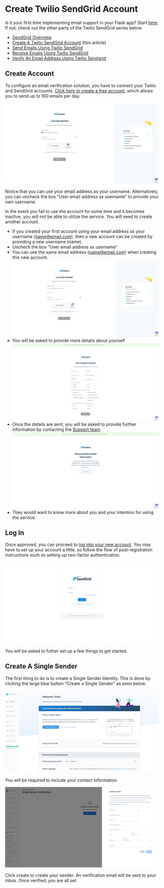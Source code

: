 # Create Twilio SendGrid Account


Is it your first time implementing email support in your Flask app? Start [here](/email_support_in_flask.md). If not, check out the other parts of the Twilio SendGrid series below:

- [SendGrid Overview](/twilio_sendgrid/00_overview.md)
- [Create A Twilio SendGrid Account](/twilio_sendgrid/01_create_acccount.md) (this article)
- [Send Emails Using Twilio SendGrid](/twilio_sendgrid/02_send_emails_using_sendgrid.md)
- [Receive Emails Using Twilio SendGrid](/twilio_sendgrid/03_receive_emails_using_sendgrid.md)
- [Verify An Email Address Using Twilio Sendgrid](/twilio_sendgrid/04_email_verification.md)



## Create Account

To configure an email verification solution, you have to connect your Twilio and SendGrid accounts. [Click here to create a free account](https://signup.sendgrid.com/), which allows you to send up to 100 emails per day.

![Create Account](/images/sendgrid/create_account/create_account.png)

Notice that you can use your email address as your username. Alternatively, you can uncheck the box "User email address as username" to provide your own username.

In the event you fail to use the account for some time and it becomes inactive, you will not be able to utilize the service. You will need to create another account.

- If you created your first account using your email address as your username (name@email.com), then a new account can be created by providing a new username (name).
- Uncheck the box "User email address as username"
- You can use the same email address (name@email.com) when creating this new account.
![Create a new account again](/images/sendgrid/create_account/new_account_again.png)
- You will be asked to provide more details about yourself
![About yourself](/images/sendgrid/create_account/your_info.png)
- Once the details are sent, you will be asked to provide further information by contacting the [Support team](support@twilio.zendesk.com).
![Contact Support](/images/sendgrid/create_account/contact_support.png)
- They would want to know more about you and your intention for using the service.


## Log In

Once approved, you can proceed to [log into your new account](https://app.sendgrid.com/login). You may have to set up your account a little, so follow the flow of post-registration instructions such as setting up two-factor authentication.

![Login](/images/sendgrid/create_account/login.png)

You will be asked to futher set up a few things to get started.


## Create A Single Sender

The first thing to do is to create a Single Sender Identity. This is done by clicking the large blue button "Create a Single Sender" as seen below.

![Create Single Sender](/images/sendgrid/create_account/create_sender_id.png)

You will be required to include your contact information.

![Create Sender](/images/sendgrid/create_account/create_sender.png)

Click create to create your sender. An verification email will be sent to your inbox. Once verified, you are all set.